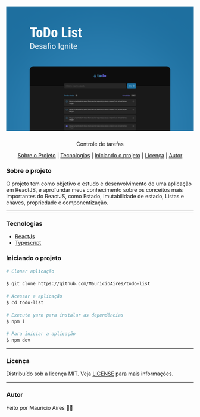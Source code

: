 <h1 align="center">
    <img src="src/assets/cover.png">
</h1>
<p align="center">Controle de tarefas</p>

<p align="center">
 <a href="#sobre-o-projeto">Sobre o Projeto</a> |
 <a href="#tecnologias">Tecnologias</a> |
 <a href="#iniciando-o-projeto">Iniciando o projeto</a> |
 <a href="#licença">Licença</a> |
 <a href="#autor">Autor</a> 
</p>

### Sobre o projeto

O projeto tem como objetivo o estudo e desenvolvimento de uma aplicação em ReactJS, e aprofundar meus conhecimento sobre os conceitos mais importantes do ReactJS, como Estado, Imutabilidade de estado, Listas e chaves, propriedade e componentização.

---

### Tecnologias

- [ReactJs](https://reactjs.org/)
- [Typescript](https://www.typescriptlang.org/)

### Iniciando o projeto

```bash
# Clonar aplicação

$ git clone https://github.com/MauricioAires/todo-list

# Acessar a aplicação
$ cd todo-list

# Execute yarn para instalar as dependências
$ npm i

# Para iniciar a aplicação
$ npm dev

```

---

### Licença

Distribuído sob a licença MIT. Veja [LICENSE](LICENSE) para mais informações.

---

### Autor

Feito por Mauricio Aires 👋🏽

